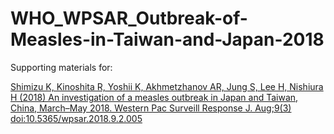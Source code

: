 # WHO_WPSAR_Outbreak-of-Measles-in-Taiwan-and-Japan-2018
Supporting materials for:

[Shimizu K, Kinoshita R, Yoshii K, Akhmetzhanov AR, Jung S, Lee H, Nishiura H (2018) An investigation of a measles outbreak in Japan and Taiwan, China, March–May 2018. Western Pac Surveill Response J. Aug;9(3) doi:10.5365/wpsar.2018.9.2.005](http://dx.doi.org/10.5365/wpsar.2018.9.2.005)
